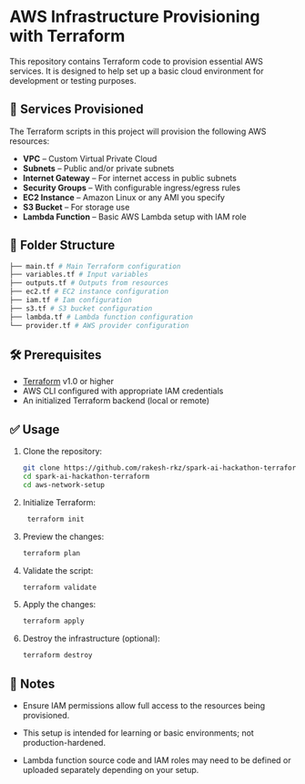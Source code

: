 # AWS Infrastructure Provisioning with Terraform

This repository contains Terraform code to provision essential AWS services. It is designed to help set up a basic cloud environment for development or testing purposes.

## 🚀 Services Provisioned

The Terraform scripts in this project will provision the following AWS resources:

- **VPC** – Custom Virtual Private Cloud
- **Subnets** – Public and/or private subnets
- **Internet Gateway** – For internet access in public subnets
- **Security Groups** – With configurable ingress/egress rules
- **EC2 Instance** – Amazon Linux or any AMI you specify
- **S3 Bucket** – For storage use
- **Lambda Function** – Basic AWS Lambda setup with IAM role

## 📁 Folder Structure

```bash
├── main.tf # Main Terraform configuration
├── variables.tf # Input variables
├── outputs.tf # Outputs from resources
├── ec2.tf # EC2 instance configuration
├── iam.tf # Iam configuration
├── s3.tf # S3 bucket configuration
├── lambda.tf # Lambda function configuration
└── provider.tf # AWS provider configuration
```

## 🛠️ Prerequisites

- [Terraform](https://www.terraform.io/downloads) v1.0 or higher
- AWS CLI configured with appropriate IAM credentials
- An initialized Terraform backend (local or remote)

## ✅ Usage

1. Clone the repository:

   ```bash
   git clone https://github.com/rakesh-rkz/spark-ai-hackathon-terraform.git
   cd spark-ai-hackathon-terraform
   cd aws-network-setup
    ```
2. Initialize Terraform:

   ```bash
    terraform init
   ```
3. Preview the changes:
   
   ```bash
   terraform plan
   ```
4. Validate the script:

    ```bash
    terraform validate
    ```
5. Apply the changes:    
   ```bash
   terraform apply
   ```
6. Destroy the infrastructure (optional):
   ```bash
   terraform destroy

   ```
## 📌 Notes
- Ensure IAM permissions allow full access to the resources being provisioned.

- This setup is intended for learning or basic environments; not production-hardened.

- Lambda function source code and IAM roles may need to be defined or uploaded separately depending on your setup.